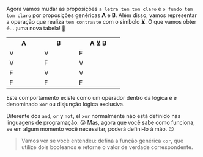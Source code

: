 Agora vamos mudar as proposições `a letra tem tom claro` e `o fundo tem tom claro` por proposições genéricas **A** e **B**. Além disso, vamos representar a operação que realiza `tem contraste` com o símbolo **⊻**. O que vamos obter é... ¡uma nova tabela! :tada:

<table class="table table-striped table-bordered table-condensed text-center">
  <tr>
	<th class ="text-center" style="width: 75px">A</th>
	<th class ="text-center" style="width: 75px">B</th>
	<th class ="text-center" style="width: 100px">A ⊻ B</th>
  </tr>
  <tr>
	<td>V</td>
	<td>V</td>
	<td>F</td>
  </tr>
  <tr>
	<td>V</td>
	<td>F</td>
	<td>V</td>
  </tr>
  <tr>
	<td>F</td>
	<td>V</td>
	<td>V</td>
  </tr>
  <tr>
	<td>F</td>
	<td>F</td>
	<td>F</td>
  </tr>
</table>

Este comportamento existe como um operador dentro da lógica e é denominado `xor` ou disjunção lógica exclusiva.
 
Diferente dos `and`, `or` y `not`, el `xor` normalmente não está definido nas linguagens de programação. :cry: Mas, agora que você sabe como funciona, se em algum momento você necessitar, poderá defini-lo à mão. :wink:

> Vamos ver se você entendeu: defina a função genérica `xor`, que utilize dois booleanos e retorne o valor de verdade correspondente.

